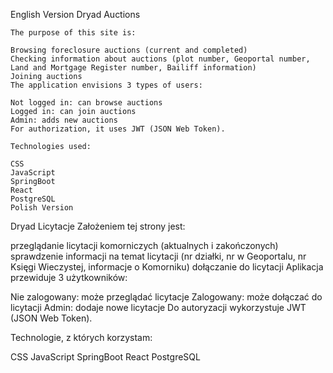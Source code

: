 English Version
Dryad Auctions
    
    The purpose of this site is:
    
    Browsing foreclosure auctions (current and completed)
    Checking information about auctions (plot number, Geoportal number, Land and Mortgage Register number, Bailiff information)
    Joining auctions
    The application envisions 3 types of users:
    
    Not logged in: can browse auctions
    Logged in: can join auctions
    Admin: adds new auctions
    For authorization, it uses JWT (JSON Web Token).
    
    Technologies used:
    
    CSS
    JavaScript
    SpringBoot
    React
    PostgreSQL
    Polish Version


Dryad Licytacje
Założeniem tej strony jest:

przeglądanie licytacji komorniczych (aktualnych i zakończonych)
sprawdzenie informacji na temat licytacji (nr działki, nr w Geoportalu, nr Księgi Wieczystej, informacje o Komorniku)
dołączanie do licytacji
Aplikacja przewiduje 3 użytkowników:

Nie zalogowany: może przeglądać licytacje
Zalogowany: może dołączać do licytacji
Admin: dodaje nowe licytacje
Do autoryzacji wykorzystuje JWT (JSON Web Token).

Technologie, z których korzystam:

CSS
JavaScript
SpringBoot
React
PostgreSQL
